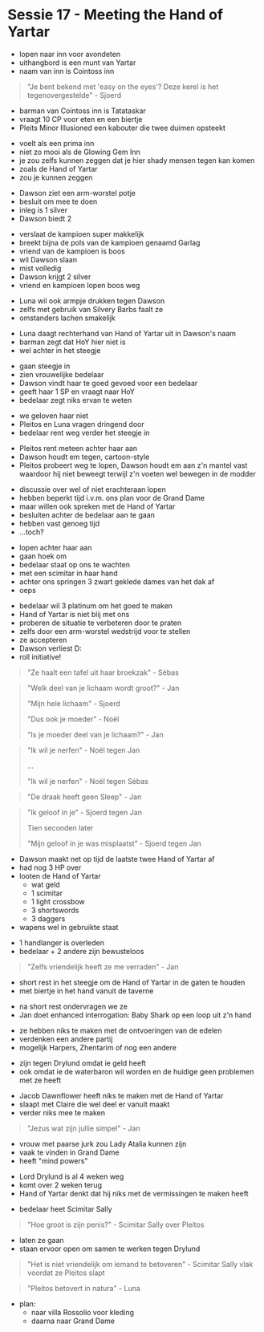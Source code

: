 # Sessie 17 - Meeting the Hand of Yartar

- lopen naar inn voor avondeten
- uithangbord is een munt van Yartar
- naam van inn is Cointoss inn

> "Je bent bekend met 'easy on the eyes'? Deze kerel is het tegenovergestelde" - Sjoerd

- barman van Cointoss inn is Tatataskar
- vraagt 10 CP voor eten en een biertje
- Pleits Minor Illusioned een kabouter die twee duimen opsteekt

+ voelt als een prima inn
+ niet zo mooi als de Glowing Gem Inn
+ je zou zelfs kunnen zeggen dat je hier shady mensen tegen kan komen
+ zoals de Hand of Yartar
+ zou je kunnen zeggen

- Dawson ziet een arm-worstel potje
- besluit om mee te doen
- inleg is 1 silver
- Dawson biedt 2

+ verslaat de kampioen super makkelijk
+ breekt bijna de pols van de kampioen genaamd Garlag
+ vriend van de kampioen is boos
+ wil Dawson slaan
+ mist volledig
+ Dawson krijgt 2 silver
+ vriend en kampioen lopen boos weg

- Luna wil ook armpje drukken tegen Dawson
- zelfs met gebruik van Silvery Barbs faalt ze
- omstanders lachen smakelijk

+ Luna daagt rechterhand van Hand of Yartar uit in Dawson's naam
+ barman zegt dat HoY hier niet is
+ wel achter in het steegje

- gaan steegje in
- zien vrouwelijke bedelaar
- Dawson vindt haar te goed gevoed voor een bedelaar
- geeft haar 1 SP en vraagt naar HoY
- bedelaar zegt niks ervan te weten

+ we geloven haar niet
+ Pleitos en Luna vragen dringend door
+ bedelaar rent weg verder het steegje in

- Pleitos rent meteen achter haar aan
- Dawson houdt em tegen, cartoon-style
- Pleitos probeert weg te lopen, Dawson houdt em aan z'n mantel vast waardoor hij niet beweegt terwijl z'n voeten wel bewegen in de modder

+ discussie over wel of niet erachteraan lopen
+ hebben beperkt tijd i.v.m. ons plan voor de Grand Dame
+ maar willen ook spreken met de Hand of Yartar
+ besluiten achter de bedelaar aan te gaan
+ hebben vast genoeg tijd
+ ...toch?

- lopen achter haar aan
- gaan hoek om
- bedelaar staat op ons te wachten
- met een scimitar in haar hand
- achter ons springen 3 zwart geklede dames van het dak af
- oeps

+ bedelaar wil 3 platinum om het goed te maken
+ Hand of Yartar is niet blij met ons
+ proberen de situatie te verbeteren door te praten
+ zelfs door een arm-worstel wedstrijd voor te stellen
+ ze accepteren
+ Dawson verliest D:
+ roll initiative!

> "Ze haalt een tafel uit haar broekzak" - Sébas

> "Welk deel van je lichaam wordt groot?" - Jan
>
> "Mijn hele lichaam" - Sjoerd
>
> "Dus ook je moeder" - Noël
>
> "Is je moeder deel van je lichaam?" - Jan

> "Ik wil je nerfen" - Noël tegen Jan
>
> ...
>
> "Ik wil je nerfen" - Noël tegen Sébas

> "De draak heeft geen Sleep" - Jan

> "Ik geloof in je" - Sjoerd tegen Jan
>
> Tien seconden later
>
> "Mijn geloof in je was misplaatst" - Sjoerd tegen Jan

- Dawson maakt net op tijd de laatste twee Hand of Yartar af
- had nog 3 HP over
- looten de Hand of Yartar
    - wat geld
    - 1 scimitar
    - 1 light crossbow
    - 3 shortswords
    - 3 daggers
- wapens wel in gebruikte staat

+ 1 handlanger is overleden
+ bedelaar + 2 andere zijn bewusteloos

> "Zelfs vriendelijk heeft ze me verraden" - Jan

- short rest in het steegje om de Hand of Yartar in de gaten te houden
- met biertje in het hand vanuit de taverne

+ na short rest ondervragen we ze
+ Jan doet enhanced interrogation: Baby Shark op een loop uit z'n hand

- ze hebben niks te maken met de ontvoeringen van de edelen
- verdenken een andere partij
- mogelijk Harpers, Zhentarim of nog een andere

+ zijn tegen Drylund omdat ie geld heeft
+ ook omdat ie de waterbaron wil worden en de huidige geen problemen met ze heeft

- Jacob Dawnflower heeft niks te maken met de Hand of Yartar
- slaapt met Claire die wel deel er vanuit maakt
- verder niks mee te maken

> "Jezus wat zijn jullie simpel" - Jan

- vrouw met paarse jurk zou Lady Atalia kunnen zijn
- vaak te vinden in Grand Dame
- heeft "mind powers"

+ Lord Drylund is al 4 weken weg
+ komt over 2 weken terug
+ Hand of Yartar denkt dat hij niks met de vermissingen te maken heeft

- bedelaar heet Scimitar Sally

> "Hoe groot is zijn penis?" - Scimitar Sally over Pleitos

- laten ze gaan
- staan ervoor open om samen te werken tegen Drylund

> "Het is niet vriendelijk om iemand te betoveren" - Scimitar Sally vlak voordat ze Pleitos slapt

> "Pleitos betovert in natura" - Luna

- plan:
    - naar villa Rossolio voor kleding
    - daarna naar Grand Dame